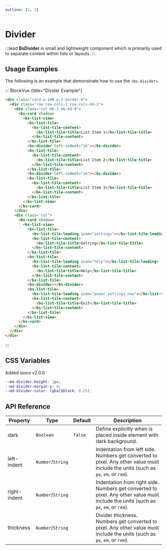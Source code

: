 ```yaml
---
outline: [2, 3]
---
```


# Divider

:::lead
**BsDivider** is small and lightweight component which is primarily used to separate
content within lists or layouts.
:::


## Usage Examples

The following is an example that demonstrate how to use the `<bs-divider>`.

::: BlockVue {title="Divider Example"}

```html
<div class="card w-100 p-3 border-0">
  <div class="row row-cols-1 row-cols-md-2">
    <div class="col mb-3 mb-md-0">
      <bs-card shadow>
        <bs-list-view>
          <bs-list-tile>
            <bs-list-tile-content>
              <bs-list-tile-title>List Item 1</bs-list-tile-title>
            </bs-list-tile-content>
          </bs-list-tile>
          <bs-divider left-indent="16"></bs-divider>
          <bs-list-tile>
            <bs-list-tile-content>
              <bs-list-tile-title>List Item 2</bs-list-tile-title>
            </bs-list-tile-content>
          </bs-list-tile>
          <bs-divider left-indent="16"></bs-divider>
          <bs-list-tile>
            <bs-list-tile-content>
              <bs-list-tile-title>List Item 3</bs-list-tile-title>
            </bs-list-tile-content>
          </bs-list-tile>
        </bs-list-view>
      </bs-card>
    </div>
    <div class="col">
      <bs-card shadow>
        <bs-list-view>
          <bs-list-tile>
            <bs-list-tile-leading icon="settings"></bs-list-tile-leading>
            <bs-list-tile-content>
              <bs-list-tile-title>Setting</bs-list-tile-title>
            </bs-list-tile-content>
          </bs-list-tile>
          <bs-list-tile>
            <bs-list-tile-leading icon="help"></bs-list-tile-leading>
            <bs-list-tile-content>
              <bs-list-tile-title>Help</bs-list-tile-title>
            </bs-list-tile-content>
          </bs-list-tile>
          <bs-divider></bs-divider>
          <bs-list-tile>
            <bs-list-tile-leading icon="power_settings_new"></bs-list-tile-leading>
            <bs-list-tile-content>
              <bs-list-tile-title>Exit</bs-list-tile-title>
            </bs-list-tile-content>
          </bs-list-tile>
        </bs-list-view>
      </bs-card>
    </div>
  </div>
</div>
```
:::


## CSS Variables

<SmallNote color="teal" class="mt-4">Added since v2.0.0</SmallNote>

```scss
--md-divider-height: 1px;
--md-divider-margin-y: 0;
--md-divider-color: rgba($black, 0.25);

```


## API Reference

<BsTabs v-model="tabs1active" variant="material" color="grey-700" class="doc-api-reference">
  <BsTab label="Props" url="#api-reference">
    <div class="doc-table-responsive doc-table-props">

| Property     | Type        | Default  | Description |
|--------------|-------------|----------|-------------|
| dark         | `Boolean`   | `false`  | Define explicitly when is placed inside element with dark background. |
| left-indent  | `Number`/`String` |    | Indentation from left side. Numbers get converted to pixel. Any other value must include the units (such as `px`, `em`, or `rem`). |
| right-indent | `Number`/`String` |    | Indentation from right side. Numbers get converted to pixel. Any other value must include the units (such as `px`, `em`, or `rem`). |
| thickness    | `Number`/`String` |    | Divider thickness. Numbers get converted to pixel. Any other value must include the units (such as `px`, `em`, or `rem`). |

</div>
  </BsTab>
</BsTabs>


<script lang="ts" setup>
import { ref } from 'vue';

const tabs1active = ref(0);
</script>
